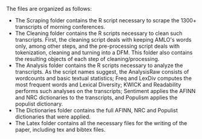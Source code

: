 The files are organized as follows: 

* The Scraping folder contains the R script necessary to scrape the 1300+ transcripts of morning conferences.
* The Cleaning folder contains the R scripts necessary to clean such transcripts. First, the cleaning script deals with keeping AMLO's words only, among other steps, and the pre-processing script deals with tokenization, cleaning and turning into a DFM. This folder also contains the resulting objects of each step of cleaning/processing. 
* The Analysis folder contains the R scripts necessary to analyze the transcripts. As the script names suggest, the AnalysisRaw consists of wordcounts and basic textual statistics; Freq and LexDiv computes the most frequent words and Lexical Diversity; KWICK and Readability performs such analyses on the transcripts; Sentiment applies the AFINN and NRC dictionaries to the transcripts, and Populism applies the populist dictionary. 
* The Dictionaries folder contains the full AFINN, NRC and Populist dictionaries that were applied.
* The Latex folder contains all the necessary files for the writing of the paper, including tex and bibtex files. 
